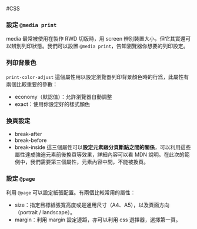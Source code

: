 #CSS 

### 設定 `@media print`
media 最常被使用在製作 RWD 切版時，用 screen 辨別裝置大小，但它其實還可以辨別列印狀態。我們可以設置 `@media print`，告知瀏覽器你想要的列印設定。

### 列印背景色
`print-color-adjust` 這個屬性用以設定瀏覽器列印背景顏色時的行爲，此屬性有兩個比較重要的參數：
- economy（默認值）：允許瀏覽器自動調整
- exact：使用你設定好的樣式顏色

### 換頁設定
- break-after
- break-before
- break-inside
這三個屬性可以**設定元素跟分頁斷點之間的關係**，可以利用這些屬性達成強迫元素前後換頁等效果，詳細內容可以看 MDN 說明。在此次的範例中，我們需要第三個屬性，元素內容中間，不能被換頁。

### 設定 `@page`
利用 `@page` 可以設定紙張配置。有兩個比較常用的屬性：
- size：指定目標紙張寬高度或是通用尺寸（A4、A5），以及頁面方向（portrait / landscape）。
- margin：利用 margin 設定邊距，亦可以利用 css 選擇器，選擇第一頁。



